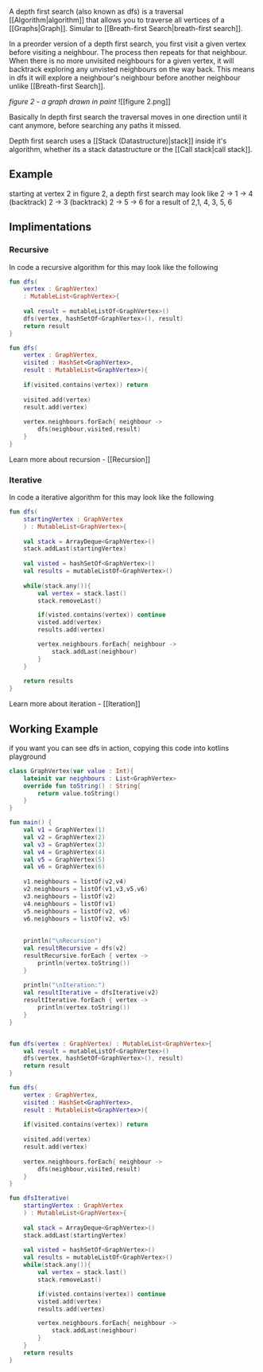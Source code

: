 A depth first search (also known as dfs) is a traversal [[Algorithm|algorithm]] that allows you to traverse all vertices of a [[Graphs|Graph]]. Simular to [[Breath-first Search|breath-first search]].

In a preorder version of a depth first search, you first visit a given vertex before visiting a neighbour. The process then repeats for that neighbour. When there is no more unvisited neighbours for a given vertex, it will backtrack exploring any unvisted neighbours on the way back. This means in dfs it will explore a neighbour's neighbour before another neighbour unlike [[Breath-first Search]].

*figure 2 - a graph drawn in paint*
![[figure 2.png]]

Basically In depth first search the traversal moves in one direction until it cant anymore, before searching any paths it missed.

Depth first search uses a [[Stack (Datastructure)|stack]] inside it's algorithm, whether its a stack datastructure or the [[Call stack|call stack]].

## Example
starting at vertex 2 in figure 2, a depth first search may look like
2 -> 1 -> 4 (backtrack) 2 -> 3 (backtrack) 2 -> 5 -> 6
for a result of 2,1, 4, 3, 5, 6

## Implimentations
### Recursive
In code a recursive algorithm for this may look like the following

```kt
fun dfs(
	vertex : GraphVertex) 
	: MutableList<GraphVertex>{
	
	val result = mutableListOf<GraphVertex>()
	dfs(vertex, hashSetOf<GraphVertex>(), result)
	return result
}

fun dfs(
	vertex : GraphVertex, 
	visited : HashSet<GraphVertex>,
	result : MutableList<GraphVertex>){
	
	if(visited.contains(vertex)) return
    
	visited.add(vertex)
	result.add(vertex)
	
	vertex.neighbours.forEach{ neighbour ->
		dfs(neighbour,visited,result)
	}
}
```

Learn more about recursion - [[Recursion]]


### Iterative
In code a iterative algorithm for this may look like the following

```kt
fun dfs(
	startingVertex : GraphVertex
	) : MutableList<GraphVertex>{
	
	val stack = ArrayDeque<GraphVertex>()
	stack.addLast(startingVertex)
	
	val visted = hashSetOf<GraphVertex>()
	val results = mutableListOf<GraphVertex>()
	
	while(stack.any()){
		val vertex = stack.last()
		stack.removeLast()

		if(visted.contains(vertex)) continue
		visted.add(vertex)
		results.add(vertex)

		vertex.neighbours.forEach{ neighbour -> 
			stack.addLast(neighbour)
		}
	}
	
    return results
}
```

Learn more about iteration - [[Iteration]]


## Working Example
if you want you can see dfs in action, copying this code into kotlins playground
```kt
class GraphVertex(var value : Int){
	lateinit var neighbours : List<GraphVertex>
    override fun toString() : String{
        return value.toString()
    }
}

fun main() {  
    val v1 = GraphVertex(1)
    val v2 = GraphVertex(2)
    val v3 = GraphVertex(3)
    val v4 = GraphVertex(4)
    val v5 = GraphVertex(5)
    val v6 = GraphVertex(6)
    
    v1.neighbours = listOf(v2,v4)
    v2.neighbours = listOf(v1,v3,v5,v6)
    v3.neighbours = listOf(v2)
    v4.neighbours = listOf(v1)
    v5.neighbours = listOf(v2, v6)
    v6.neighbours = listOf(v2, v5)
    
    
    println("\nRecursion")
    val resultRecursive = dfs(v2)
    resultRecursive.forEach { vertex ->
        println(vertex.toString())
    }
    
    println("\nIteration:")
    val resultIterative = dfsIterative(v2)
    resultIterative.forEach { vertex ->
        println(vertex.toString())
    }
}


fun dfs(vertex : GraphVertex) : MutableList<GraphVertex>{
	val result = mutableListOf<GraphVertex>()
	dfs(vertex, hashSetOf<GraphVertex>(), result)
	return result
}

fun dfs(
	vertex : GraphVertex, 
	visited : HashSet<GraphVertex>,
	result : MutableList<GraphVertex>){
	
	if(visited.contains(vertex)) return
    
	visited.add(vertex)
	result.add(vertex)
	
	vertex.neighbours.forEach{ neighbour ->
		dfs(neighbour,visited,result)
	}
}

fun dfsIterative(
	startingVertex : GraphVertex
	) : MutableList<GraphVertex>{
	
	val stack = ArrayDeque<GraphVertex>()
	stack.addLast(startingVertex)
	
	val visted = hashSetOf<GraphVertex>()
	val results = mutableListOf<GraphVertex>()
	while(stack.any()){
		val vertex = stack.last()
		stack.removeLast()

		if(visted.contains(vertex)) continue
		visted.add(vertex)
		results.add(vertex)

		vertex.neighbours.forEach{ neighbour -> 
			stack.addLast(neighbour)
		}
	}
    return results
}
```